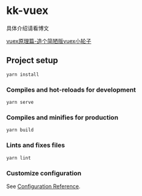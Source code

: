 # kk-vuex

具体介绍请看博文

[vuex原理篇-造个简陋版vuex小轮子](https://juejin.cn/post/6908538383979675661)

## Project setup
```
yarn install
```

### Compiles and hot-reloads for development
```
yarn serve
```

### Compiles and minifies for production
```
yarn build
```

### Lints and fixes files
```
yarn lint
```

### Customize configuration
See [Configuration Reference](https://cli.vuejs.org/config/).
